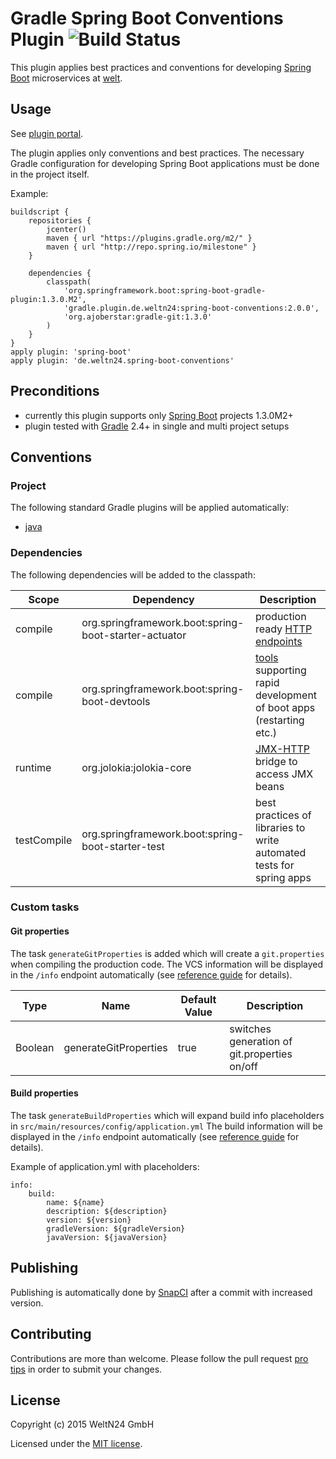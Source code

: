 Gradle Spring Boot Conventions Plugin ![Build Status](https://snap-ci.com/WeltN24/gradle-spring-boot-conventions-plugin/branch/master/build_image)
========================================

This plugin applies best practices and conventions for developing [Spring Boot](http://projects.spring.io/spring-boot/) microservices at [welt](https://github.com/WeltN24).

## Usage

See [plugin portal](https://plugins.gradle.org/plugin/de.weltn24.spring-boot-conventions).

The plugin applies only conventions and best practices. The necessary Gradle configuration for developing Spring Boot applications must be done in the project itself.

Example:

    buildscript {
        repositories { 
            jcenter() 
            maven { url "https://plugins.gradle.org/m2/" }
            maven { url "http://repo.spring.io/milestone" }
        }
        
        dependencies {
            classpath(
                'org.springframework.boot:spring-boot-gradle-plugin:1.3.0.M2',
                'gradle.plugin.de.weltn24:spring-boot-conventions:2.0.0',
                'org.ajoberstar:gradle-git:1.3.0' 
            )
        }
    }
    apply plugin: 'spring-boot'
    apply plugin: 'de.weltn24.spring-boot-conventions'

## Preconditions
- currently this plugin supports only [Spring Boot](http://projects.spring.io/spring-boot/) projects 1.3.0M2+
- plugin tested with [Gradle](http://gradle.org/) 2.4+ in single and multi project setups
 
## Conventions

### Project

The following standard Gradle plugins will be applied automatically:

+ [java](https://docs.gradle.org/current/userguide/java_plugin.html)

### Dependencies

The following dependencies will be added to the classpath:

| Scope | Dependency | Description |
| ---- | ---- | ------------- |
|compile| org.springframework.boot:spring-boot-starter-actuator| production ready [HTTP endpoints](http://docs.spring.io/spring-boot/docs/current/reference/html/production-ready-endpoints.html) |
|compile| org.springframework.boot:spring-boot-devtools| [tools](https://spring.io/blog/2015/06/17/devtools-in-spring-boot-1-3) supporting rapid development of boot apps  (restarting etc.) |
|runtime| org.jolokia:jolokia-core| [JMX-HTTP](http://docs.spring.io/spring-boot/docs/current/reference/html/production-ready-jmx.html) bridge to access JMX beans |
|testCompile| org.springframework.boot:spring-boot-starter-test | best practices of libraries to write automated tests for spring apps |

### Custom tasks

#### Git properties

The task `generateGitProperties` is added which will create a `git.properties` when compiling the production code. The VCS information will be displayed in the `/info` endpoint automatically (see [reference guide](http://docs.spring.io/spring-boot/docs/current/reference/htmlsingle/#production-ready-application-info) for details).

| Type | Name | Default Value | Description |
| ---- | ---- | ------------- | ----------- |
|Boolean| generateGitProperties| true | switches generation of git.properties on/off |
    
#### Build properties

The task `generateBuildProperties` which will expand build info placeholders in `src/main/resources/config/application.yml` The build information will be displayed in the `/info` endpoint automatically (see [reference guide](http://docs.spring.io/spring-boot/docs/current/reference/htmlsingle/#production-ready-application-info) for details).

Example of application.yml with placeholders:

    info:
        build:
            name: ${name}
            description: ${description}
            version: ${version}
            gradleVersion: ${gradleVersion}
            javaVersion: ${javaVersion}


## Publishing

Publishing is automatically done by [SnapCI](https://snap-ci.com/WeltN24/gradle-spring-boot-conventions-plugin/branch/master) after a commit with increased version.

## Contributing

Contributions are more than welcome. Please follow the pull request [pro tips](https://guides.github.com/activities/contributing-to-open-source/#contributing) in order to submit your changes.

## License 

Copyright (c) 2015 WeltN24 GmbH

Licensed under the [MIT license](https://tldrlegal.com/license/mit-license).
